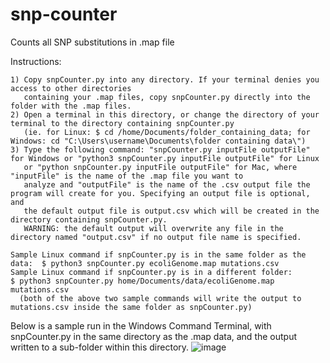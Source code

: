 # snp-counter
Counts all SNP substitutions in .map file


Instructions:

    1) Copy snpCounter.py into any directory. If your terminal denies you access to other directories 
       containing your .map files, copy snpCounter.py directly into the folder with the .map files.
    2) Open a terminal in this directory, or change the directory of your terminal to the directory containing snpCounter.py
       (ie. for Linux: $ cd /home/Documents/folder_containing_data; for Windows: cd "C:\Users\username\Documents\folder containing data\")
    3) Type the following command: "snpCounter.py inputFile outputFile" for Windows or "python3 snpCounter.py inputFile outputFile" for Linux
       or "python snpCounter.py inputFile outputFile" for Mac, where "inputFile" is the name of the .map file you want to 
       analyze and "outputFile" is the name of the .csv output file the program will create for you. Specifying an output file is optional, and 
       the default output file is output.csv which will be created in the directory containing snpCounter.py.
       WARNING: the default output will overwrite any file in the directory named "output.csv" if no output file name is specified.

    Sample Linux command if snpCounter.py is in the same folder as the data:  $ python3 snpCounter.py ecoliGenome.map mutations.csv
    Sample Linux command if snpCounter.py is in a different folder:           $ python3 snpCounter.py home/Documents/data/ecoliGenome.map mutations.csv
      (both of the above two sample commands will write the output to mutations.csv inside the same folder as snpCounter.py)

Below is a sample run in the Windows Command Terminal, with snpCounter.py in the same directory as the .map data, and the 
output written to a sub-folder within this directory.
![image](https://user-images.githubusercontent.com/81862894/113482424-b640a200-946c-11eb-8222-c9cb69cf413d.png)

